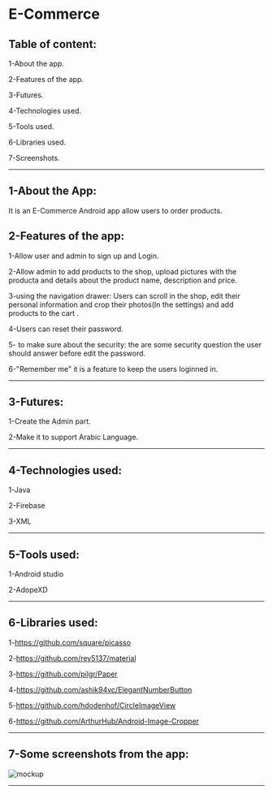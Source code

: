 
# E-Commerce


Table of content:
-------------------------------

1-About the app.

2-Features of the app.

3-Futures.

4-Technologies used.

5-Tools used.

6-Libraries used.

7-Screenshots.

--------------------------------------------------------------------------------------------

1-About the App:
----------------------------------

It is an E-Commerce Android app allow users to order products.

2-Features of the app:
-----------------------------------

1-Allow user and admin to sign up and Login.

2-Allow admin to add products to the shop, upload pictures with the producta and details about the product name, description and price.

3-using the navigation drawer: Users can scroll in the shop, edit their personal information and crop their photos(In the settings) and add products to the cart .

4-Users can reset their password.

5- to make sure about the security: the are some security question the user should answer before edit the password.

6-"Remember me" it is a feature to keep the users loginned in.

----------------------------------------------------------------------------------------------------

3-Futures:
---------------------------------

1-Create the Admin part.

2-Make it to support Arabic Language.

---------------------------------------------------------------------------------------------------

4-Technologies used:
---------------------
1-Java

2-Firebase

3-XML 

----------------------------------------------------------------------------------------------------------

5-Tools used:
---------------------
1-Android studio

2-AdopeXD

------------------------------------------------------------------------------------------------------------

6-Libraries used:
--------------------
1-https://github.com/square/picasso

2-https://github.com/rey5137/material

3-https://github.com/pilgr/Paper

4-https://github.com/ashik94vc/ElegantNumberButton

5-https://github.com/hdodenhof/CircleImageView

6-https://github.com/ArthurHub/Android-Image-Cropper

-----------------------------------------------------------------------------------------------------------

7-Some screenshots from the app:
-----------------------------------
![mockup](https://user-images.githubusercontent.com/59229510/164365454-9a327e87-b842-4bb8-b1ad-f2c60cbe9e19.png)


---------------------------------------------------------------------------------------------------------
